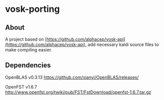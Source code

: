 # vosk-porting

## About

A project based on [https://github.com/alphacep/vosk-api](https://github.com/alphacep/vosk-api), add necessary kaldi source files to make compiling easier.

## Dependencies

OpenBLAS v0.3.13 https://github.com/xianyi/OpenBLAS/releases/

OpenFST v1.6.7 http://www.openfst.org/twiki/pub/FST/FstDownload/openfst-1.6.7.tar.gz
